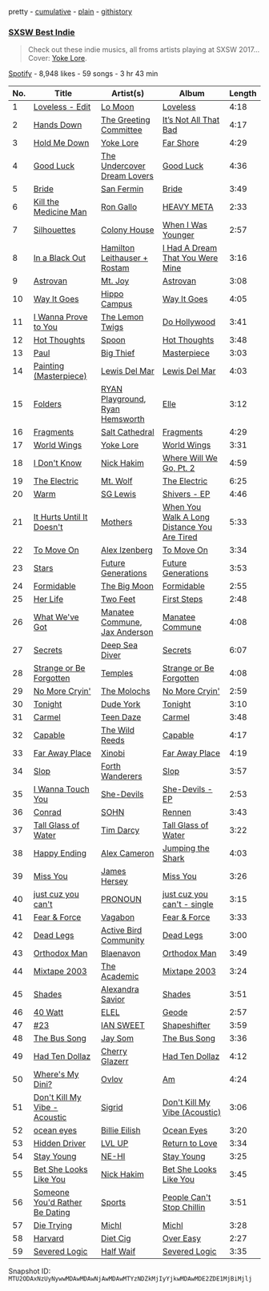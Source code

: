 pretty - [cumulative](/playlists/cumulative/37i9dQZF1DX6CwQbybVjjk.md) - [plain](/playlists/plain/37i9dQZF1DX6CwQbybVjjk) - [githistory](https://github.githistory.xyz/mackorone/spotify-playlist-archive/blob/main/playlists/plain/37i9dQZF1DX6CwQbybVjjk)

### [SXSW Best Indie](https://open.spotify.com/playlist/37i9dQZF1DX6CwQbybVjjk)

> Check out these indie musics, all froms artists playing at SXSW 2017..\. Cover: <a href="spotify:artist:7FU0xCgmSYQEiBeevUqQ4S">Yoke Lore</a>.

[Spotify](https://open.spotify.com/user/spotify) - 8,948 likes - 59 songs - 3 hr 43 min

| No. | Title | Artist(s) | Album | Length |
|---|---|---|---|---|
| 1 | [Loveless \- Edit](https://open.spotify.com/track/6ISIGB6G6cPVwqBEW2ELis) | [Lo Moon](https://open.spotify.com/artist/2XcWfmG3wclCLfTJb7mFeg) | [Loveless](https://open.spotify.com/album/0nHgQEUNtbklGQGTGCAPhA) | 4:18 |
| 2 | [Hands Down](https://open.spotify.com/track/0dqJjKKxuKD5Dt3QH2n4CG) | [The Greeting Committee](https://open.spotify.com/artist/1MIe1z4RdqLqHSJsb7EBMm) | [It’s Not All That Bad](https://open.spotify.com/album/0y3tRiTDYzj5IuQb0Kk86x) | 4:17 |
| 3 | [Hold Me Down](https://open.spotify.com/track/68J311jvo7JD5vldwzvMg3) | [Yoke Lore](https://open.spotify.com/artist/7FU0xCgmSYQEiBeevUqQ4S) | [Far Shore](https://open.spotify.com/album/1Ax4vtguR5jbyuBdohcJVZ) | 4:29 |
| 4 | [Good Luck](https://open.spotify.com/track/3v1FPBfBPWPh1cXUJQut5V) | [The Undercover Dream Lovers](https://open.spotify.com/artist/4D42J3IJpcTm3zxzmZ7TCV) | [Good Luck](https://open.spotify.com/album/5DgfzgGilp01gB0LxF4Yo2) | 4:36 |
| 5 | [Bride](https://open.spotify.com/track/6IG4Z0sKhLG7MaXOgPCaa8) | [San Fermin](https://open.spotify.com/artist/7fSnislKgW9Mz0YIqWQmGt) | [Bride](https://open.spotify.com/album/28owF5FXqCYlH1nfT09uVU) | 3:49 |
| 6 | [Kill the Medicine Man](https://open.spotify.com/track/5FZtl28q6FXkuDeAWxHzjx) | [Ron Gallo](https://open.spotify.com/artist/4rfE3kN2zKNC9L9tt3iVOg) | [HEAVY META](https://open.spotify.com/album/6w5N3oL83KiitLdFcCrzTj) | 2:33 |
| 7 | [Silhouettes](https://open.spotify.com/track/612JlaWJl5l6VIrcBck5QB) | [Colony House](https://open.spotify.com/artist/6R664N4cEza3eORSqKSgO4) | [When I Was Younger](https://open.spotify.com/album/1xXSEeYg8T9UFaphdP9FtP) | 2:57 |
| 8 | [In a Black Out](https://open.spotify.com/track/1idBirsBGvCMsLvv4cTv7k) | [Hamilton Leithauser + Rostam](https://open.spotify.com/artist/3h0w83PsjASrm5999trG4n) | [I Had A Dream That You Were Mine](https://open.spotify.com/album/2TDuXjtpO4tdvm86KVNMk0) | 3:16 |
| 9 | [Astrovan](https://open.spotify.com/track/5BVehr64ooHUXhEltQovac) | [Mt\. Joy](https://open.spotify.com/artist/69tiO1fG8VWduDl3ji2qhI) | [Astrovan](https://open.spotify.com/album/2Yz1tWhOG8heUOhJdGHw8N) | 3:08 |
| 10 | [Way It Goes](https://open.spotify.com/track/4UMyBsHLnDvtXygxDAKbpj) | [Hippo Campus](https://open.spotify.com/artist/1btWGBz4Uu1HozTwb2Lm8A) | [Way It Goes](https://open.spotify.com/album/3qAZgaJAHQippvuZnjyRAF) | 4:05 |
| 11 | [I Wanna Prove to You](https://open.spotify.com/track/7sjYzHb6IEQelfcG52hM28) | [The Lemon Twigs](https://open.spotify.com/artist/7eYZSXnQVCODCVmTV8Hk2T) | [Do Hollywood](https://open.spotify.com/album/3L32usNqJql7Thi6uK13d6) | 3:41 |
| 12 | [Hot Thoughts](https://open.spotify.com/track/2FMvTIIIVIS70zsLWOSwOT) | [Spoon](https://open.spotify.com/artist/0K1q0nXQ8is36PzOKAMbNe) | [Hot Thoughts](https://open.spotify.com/album/4CaywuuM2GyAz4o2u983QT) | 3:48 |
| 13 | [Paul](https://open.spotify.com/track/1uP8UVMXcTJn28TbhfR2Wo) | [Big Thief](https://open.spotify.com/artist/5QdyldG4Fl4TPiOIeMNpBZ) | [Masterpiece](https://open.spotify.com/album/4onPyHor2yOlVxCsIaGyHH) | 3:03 |
| 14 | [Painting \(Masterpiece\)](https://open.spotify.com/track/4kK14radw0XfwxJDPt9tnP) | [Lewis Del Mar](https://open.spotify.com/artist/2oqwwcM17wrP9hBD25zKSR) | [Lewis Del Mar](https://open.spotify.com/album/7BKGTpCWDwTCeHnlLFcfLJ) | 4:03 |
| 15 | [Folders](https://open.spotify.com/track/3Biq6D20gB25YBpmZM6NxB) | [RYAN Playground](https://open.spotify.com/artist/5Mw1UIX4KJq0F7oGbJjzHK), [Ryan Hemsworth](https://open.spotify.com/artist/2CgysNw5B7rFNRtRjQbPZ9) | [Elle](https://open.spotify.com/album/6huPsj7WLRSk9nMrj1smvN) | 3:12 |
| 16 | [Fragments](https://open.spotify.com/track/7ccuqGx1uX5ewKWapWdFt9) | [Salt Cathedral](https://open.spotify.com/artist/1HhSYZFNNPTTZuOlSfZUJP) | [Fragments](https://open.spotify.com/album/72wjkCxQDXY7ZcVFlapat1) | 4:29 |
| 17 | [World Wings](https://open.spotify.com/track/0uBuclNlm4n4CCgIG2syET) | [Yoke Lore](https://open.spotify.com/artist/7FU0xCgmSYQEiBeevUqQ4S) | [World Wings](https://open.spotify.com/album/3glgtSxeOUTfaAxSfx4wwY) | 3:31 |
| 18 | [I Don't Know](https://open.spotify.com/track/6ejOqrr7r2LcUDxIqZyygp) | [Nick Hakim](https://open.spotify.com/artist/1Goe2NezNnym45kco2xTk6) | [Where Will We Go, Pt\. 2](https://open.spotify.com/album/0bBNzY4QWzJQeINFVoum9v) | 4:59 |
| 19 | [The Electric](https://open.spotify.com/track/0HDDHMHJqgdqhWdBWbIfnW) | [Mt\. Wolf](https://open.spotify.com/artist/4GLzX588I9R2vs0nTHhD6Z) | [The Electric](https://open.spotify.com/album/7nOwFbrOsGIQIKYpJF4qxb) | 6:25 |
| 20 | [Warm](https://open.spotify.com/track/3nAeCnfPmQtUaLkcJ4Y48q) | [SG Lewis](https://open.spotify.com/artist/0GG2cWaonE4JPrjcCCQ1EG) | [Shivers \- EP](https://open.spotify.com/album/1JxMnTBDb8eiZVbVATB7xB) | 4:46 |
| 21 | [It Hurts Until It Doesn't](https://open.spotify.com/track/6h3FOkiOixsUUEgIHS0qR5) | [Mothers](https://open.spotify.com/artist/0aeq6izGKdpdcBUkXGCHXv) | [When You Walk A Long Distance You Are Tired](https://open.spotify.com/album/6T0QEKUvqfDxyVJIUZTkYe) | 5:33 |
| 22 | [To Move On](https://open.spotify.com/track/45p2GHxGHM682heM4yW02M) | [Alex Izenberg](https://open.spotify.com/artist/0gFVZqXqhdX8Obteqob5vE) | [To Move On](https://open.spotify.com/album/4LPLPmyQeuQGbhpEhvynIw) | 3:34 |
| 23 | [Stars](https://open.spotify.com/track/1LHE8cxWt7SVCitinqEhyl) | [Future Generations](https://open.spotify.com/artist/3wKj5PmSpnrtz9n9hG2QCA) | [Future Generations](https://open.spotify.com/album/3bIqG0mLXWMFgACHLxDI7m) | 3:53 |
| 24 | [Formidable](https://open.spotify.com/track/7wmB85vis3Oe8ZYdHbbgyI) | [The Big Moon](https://open.spotify.com/artist/0KU55rzxAihPhi27MAuz9O) | [Formidable](https://open.spotify.com/album/5XO8fJtyDHPDZfzVzLA9zl) | 2:55 |
| 25 | [Her Life](https://open.spotify.com/track/17txou7v6Jxrwm4SGBKdBu) | [Two Feet](https://open.spotify.com/artist/5sWHDYs0csV6RS48xBl0tH) | [First Steps](https://open.spotify.com/album/1IH1Oz8jD4hyN3eg8aHdjv) | 2:48 |
| 26 | [What We've Got](https://open.spotify.com/track/5HEpukkNnxdPAV9zsgDLOx) | [Manatee Commune](https://open.spotify.com/artist/41JNAYVuPs7zwJbQBQ6tec), [Jax Anderson](https://open.spotify.com/artist/4Gh0D04oCEVbnsx63LXUmT) | [Manatee Commune](https://open.spotify.com/album/6MzzlBosYKeVzYLF5lZzlq) | 4:08 |
| 27 | [Secrets](https://open.spotify.com/track/4e617I1e8z0pCRgj9kjA2H) | [Deep Sea Diver](https://open.spotify.com/artist/6CD0HbcaKmuVB3NHJJgSdH) | [Secrets](https://open.spotify.com/album/78Knm5wYin8WLZY0QVir00) | 6:07 |
| 28 | [Strange or Be Forgotten](https://open.spotify.com/track/2TS4pqGwXQBBtcDbJWjtkx) | [Temples](https://open.spotify.com/artist/4ogwGU9VPWrnVBs1GEwZVV) | [Strange or Be Forgotten](https://open.spotify.com/album/1RuAYCp3oYzM9GEJDYFnQJ) | 4:08 |
| 29 | [No More Cryin'](https://open.spotify.com/track/3BPZPmo6FBsufyhQs92lv0) | [The Molochs](https://open.spotify.com/artist/7mg37PCD4PY9qHp6OzaTys) | [No More Cryin'](https://open.spotify.com/album/5d7yJWQsDvWOZeYn9na21e) | 2:59 |
| 30 | [Tonight](https://open.spotify.com/track/0RyjSRagrL3uHWnQqNF8po) | [Dude York](https://open.spotify.com/artist/5AV475oA3v91U6e9tOGRm9) | [Tonight](https://open.spotify.com/album/6l7dqJTYfKSOtWwVbX2Bcd) | 3:10 |
| 31 | [Carmel](https://open.spotify.com/track/5N8JUiG7xDh6Qj2bhySXaC) | [Teen Daze](https://open.spotify.com/artist/2GE6MAdyGzeXpY9TwIYd3l) | [Carmel](https://open.spotify.com/album/4pQvnenO5YrnuEp1qd24rZ) | 3:48 |
| 32 | [Capable](https://open.spotify.com/track/51Vj9FdgpfeKzgEvzOICdy) | [The Wild Reeds](https://open.spotify.com/artist/3Q9WLyqkHw04V6DDtvPWwH) | [Capable](https://open.spotify.com/album/1Rm9HtEOYpoppX9L4NhjLy) | 4:17 |
| 33 | [Far Away Place](https://open.spotify.com/track/6N5fKBOMPFMcEbGFf4pfHZ) | [Xinobi](https://open.spotify.com/artist/1w7cucUEPR1Yq9g03g6T8m) | [Far Away Place](https://open.spotify.com/album/1X81BK3Gg6zMHfqgNzM0s8) | 4:19 |
| 34 | [Slop](https://open.spotify.com/track/1KfoPHH8DuAMDqJJpdpMR8) | [Forth Wanderers](https://open.spotify.com/artist/5UjbehtgZGbNmmanbVW9Bs) | [Slop](https://open.spotify.com/album/3OY3mhUjA8Y9JNnnyHLXOX) | 3:57 |
| 35 | [I Wanna Touch You](https://open.spotify.com/track/7pJIr6evmOUBeNFC2CKaim) | [She\-Devils](https://open.spotify.com/artist/3u7brx0K0jy0FFN5ekSuBh) | [She\-Devils \- EP](https://open.spotify.com/album/70LRZU0wf6kpAQoW67ODj6) | 2:53 |
| 36 | [Conrad](https://open.spotify.com/track/65fXbdx5DstarNIGI7NRdS) | [SOHN](https://open.spotify.com/artist/6XZYAWJLL8UIbxAqjKj3cg) | [Rennen](https://open.spotify.com/album/4ReJh8aIFJ1LlHzg3PBA15) | 3:43 |
| 37 | [Tall Glass of Water](https://open.spotify.com/track/4f2Kn7B08w9xFSlBsaTPBV) | [Tim Darcy](https://open.spotify.com/artist/0RDwaqUYzlpmWPB5g4pSOb) | [Tall Glass of Water](https://open.spotify.com/album/5UXpm6ig26Mp4FLeUZZHz4) | 3:22 |
| 38 | [Happy Ending](https://open.spotify.com/track/3UIm03coOcmvymwTMjqQG6) | [Alex Cameron](https://open.spotify.com/artist/6kGMx9MqwnbKR2EYvZvvrG) | [Jumping the Shark](https://open.spotify.com/album/2OW1ytgAYqaYUlUCbHR31W) | 4:03 |
| 39 | [Miss You](https://open.spotify.com/track/6giHzoNmL0kwyBZAXGIIc2) | [James Hersey](https://open.spotify.com/artist/0lzV2CiahHRiGd6qpADtPS) | [Miss You](https://open.spotify.com/album/2WWPQxXjv4EhA4eEg9y9C0) | 3:26 |
| 40 | [just cuz you can't](https://open.spotify.com/track/3OGFXDA6X9dIzY5ubkexp3) | [PRONOUN](https://open.spotify.com/artist/08q2kFjr9p4cJqTGU9xJgg) | [just cuz you can't \- single](https://open.spotify.com/album/7w0H9z9uo4Tt50PDFb9bKN) | 3:15 |
| 41 | [Fear & Force](https://open.spotify.com/track/5CAadCIjbkXYNgXvu3HQAE) | [Vagabon](https://open.spotify.com/artist/17mwzDXKn4ra9cuxXaptwp) | [Fear & Force](https://open.spotify.com/album/1PRGATjFGfEYZTu2jLfKw1) | 3:33 |
| 42 | [Dead Legs](https://open.spotify.com/track/4CZwTZOXvCb8rmaKGBhJ9m) | [Active Bird Community](https://open.spotify.com/artist/52atJIClJ4KZuYaIBLbNbH) | [Dead Legs](https://open.spotify.com/album/5AglTIrqpVBrt2Kqq1uIQA) | 3:00 |
| 43 | [Orthodox Man](https://open.spotify.com/track/1z2nOYaiLGC2ezXHuSXeMb) | [Blaenavon](https://open.spotify.com/artist/79RmzX8i9w6YwqJjg3O1MY) | [Orthodox Man](https://open.spotify.com/album/2LOBy6mRo2pLXD7yszEdlP) | 3:49 |
| 44 | [Mixtape 2003](https://open.spotify.com/track/4TICpB1Y6C8b6EK2Ga275x) | [The Academic](https://open.spotify.com/artist/3VLf4DlBTN2ZRwygS3TNti) | [Mixtape 2003](https://open.spotify.com/album/2QcJ99k8skz7nxF2l4D4IH) | 3:24 |
| 45 | [Shades](https://open.spotify.com/track/5CptVTICSIqvi7dtU97w1A) | [Alexandra Savior](https://open.spotify.com/artist/2qqZbV6smvvtohQOUgZqKa) | [Shades](https://open.spotify.com/album/1awP81H3hM47BjCCO1pCrD) | 3:51 |
| 46 | [40 Watt](https://open.spotify.com/track/3ypjtEt988o9MVzpR8KVI7) | [ELEL](https://open.spotify.com/artist/0VsU6iPTvo3KmiaYJr03wb) | [Geode](https://open.spotify.com/album/3D7tYT2wr4nM6a3Ru6p0Bn) | 2:57 |
| 47 | [\#23](https://open.spotify.com/track/59bp6aEw3Ht5PoiZnmvvhd) | [IAN SWEET](https://open.spotify.com/artist/6mrOjLZyPub9LcecUarcMD) | [Shapeshifter](https://open.spotify.com/album/4h0MTnCV92J8jl8Z7fdfcQ) | 3:59 |
| 48 | [The Bus Song](https://open.spotify.com/track/1gerxe3yiKQKHfdRt6TigE) | [Jay Som](https://open.spotify.com/artist/1wmiQ6ytATiGnJs6uFluKO) | [The Bus Song](https://open.spotify.com/album/0yIkGVqxk5NGnUZAh57mGP) | 3:36 |
| 49 | [Had Ten Dollaz](https://open.spotify.com/track/5n4FL8FgHZQaJ2GuwMN9F8) | [Cherry Glazerr](https://open.spotify.com/artist/3pIGm1omCcHIb1juBNHspg) | [Had Ten Dollaz](https://open.spotify.com/album/4ryYM4aFvHHFus44Mg6n2X) | 4:12 |
| 50 | [Where's My Dini?](https://open.spotify.com/track/5LgICIZk0hurA1I5AGiiYw) | [Ovlov](https://open.spotify.com/artist/2Iy7tZpp5qQudlg5cbcgH8) | [Am](https://open.spotify.com/album/6Ne6rgvp13K8AZ8rcpSM3h) | 4:24 |
| 51 | [Don't Kill My Vibe \- Acoustic](https://open.spotify.com/track/4jwEnP2fQnNWSgqkOcYVIN) | [Sigrid](https://open.spotify.com/artist/4TrraAsitQKl821DQY42cZ) | [Don't Kill My Vibe \(Acoustic\)](https://open.spotify.com/album/4nY3ue9vqfTp212L3QWeyS) | 3:06 |
| 52 | [ocean eyes](https://open.spotify.com/track/2uIX8YMNjGMD7441kqyyNU) | [Billie Eilish](https://open.spotify.com/artist/6qqNVTkY8uBg9cP3Jd7DAH) | [Ocean Eyes](https://open.spotify.com/album/2msN7XBgV3JCjQ7Tq3t7i9) | 3:20 |
| 53 | [Hidden Driver](https://open.spotify.com/track/0076oEQq8IToGfnzU3bTHY) | [LVL UP](https://open.spotify.com/artist/5vgsJ5wyLQ7tw36OGRzJFv) | [Return to Love](https://open.spotify.com/album/1Rbn1CelIquUSSBqnZ9gTl) | 3:34 |
| 54 | [Stay Young](https://open.spotify.com/track/6mIicw7GIM4jkN9f90vdAM) | [NE\-HI](https://open.spotify.com/artist/4nx194YMhKEOO8WJWagjll) | [Stay Young](https://open.spotify.com/album/7EzBRxlMUirLAf6ApYH5RG) | 3:25 |
| 55 | [Bet She Looks Like You](https://open.spotify.com/track/1th4GA5Cxpi8FD1QnblmW1) | [Nick Hakim](https://open.spotify.com/artist/1Goe2NezNnym45kco2xTk6) | [Bet She Looks Like You](https://open.spotify.com/album/0CjU1YQTSgYkE7zold55ty) | 3:45 |
| 56 | [Someone You'd Rather Be Dating](https://open.spotify.com/track/7ehSq5x11gJou4rvII1GTk) | [Sports](https://open.spotify.com/artist/4AGNJdJiVltImYk1UTLE0K) | [People Can't Stop Chillin](https://open.spotify.com/album/0jPXlQ5yGrSD7SIpGdmofn) | 3:51 |
| 57 | [Die Trying](https://open.spotify.com/track/5O06nbk5wDRr1WR3Tyo0Af) | [Michl](https://open.spotify.com/artist/0qG3lxHmrUeKzL1BJJ7IBN) | [Michl](https://open.spotify.com/album/5xuiNRGI7oRoujmCK7RTcW) | 3:28 |
| 58 | [Harvard](https://open.spotify.com/track/2eTioKDu4klzCrcceLOn5d) | [Diet Cig](https://open.spotify.com/artist/6ommlbuccgdiKSgjvVlQ4W) | [Over Easy](https://open.spotify.com/album/1zlRx71EtDr9xGRlN2iSk2) | 2:27 |
| 59 | [Severed Logic](https://open.spotify.com/track/5yuNJN3oB9fHuipSzwzMAR) | [Half Waif](https://open.spotify.com/artist/28mCmWkgrWHZ4fm5c3OcIj) | [Severed Logic](https://open.spotify.com/album/5358z7XDUxQQU2Ptjb4FLH) | 3:35 |

Snapshot ID: `MTU2ODAxNzUyNywwMDAwMDAwNjAwMDAwMTYzNDZkMjIyYjkwMDAwMDE2ZDE1MjBiMjlj`